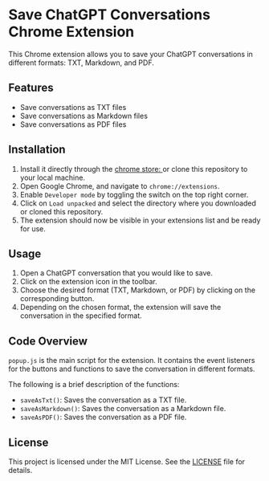 # Save ChatGPT Conversations Chrome Extension

This Chrome extension allows you to save your ChatGPT conversations in different formats: TXT, Markdown, and PDF. 

## Features

- Save conversations as TXT files
- Save conversations as Markdown files
- Save conversations as PDF files

## Installation

1. Install it directly through the [chrome store: ](https://chrome.google.com/webstore/detail/save-chatgpt/iccmddoieihalmghkeocgmlpilhgnnfn) or clone this repository to your local machine.
2. Open Google Chrome, and navigate to `chrome://extensions`.
3. Enable `Developer mode` by toggling the switch on the top right corner.
4. Click on `Load unpacked` and select the directory where you downloaded or cloned this repository.
5. The extension should now be visible in your extensions list and be ready for use.

## Usage

1. Open a ChatGPT conversation that you would like to save.
2. Click on the extension icon in the toolbar.
3. Choose the desired format (TXT, Markdown, or PDF) by clicking on the corresponding button.
4. Depending on the chosen format, the extension will save the conversation in the specified format.

## Code Overview

`popup.js` is the main script for the extension. It contains the event listeners for the buttons and functions to save the conversation in different formats.

The following is a brief description of the functions:

- `saveAsTxt()`: Saves the conversation as a TXT file.
- `saveAsMarkdown()`: Saves the conversation as a Markdown file.
- `saveAsPDF()`: Saves the conversation as a PDF file.

## License

This project is licensed under the MIT License. See the [LICENSE](LICENSE) file for details.